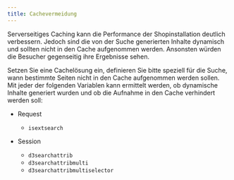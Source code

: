 ```yaml
---
title: Cachevermeidung
---
```


Serverseitiges Caching kann die Performance der Shopinstallation deutlich verbessern. Jedoch sind die von der Suche generierten Inhalte dynamisch und sollten nicht in den Cache aufgenommen werden. Ansonsten würden die Besucher gegenseitig ihre Ergebnisse sehen. 

Setzen Sie eine Cachelösung ein, definieren Sie bitte speziell für die Suche, wann bestimmte Seiten nicht in den Cache aufgenommen werden sollen. 
Mit jeder der folgenden Variablen kann ermittelt werden, ob dynamische Inhalte generiert wurden und ob die Aufnahme in den Cache verhindert werden soll:

- Request
  - `isextsearch`

- Session
  - `d3searchattrib`
  - `d3searchattribmulti`
  - `d3searchattribmultiselector`
